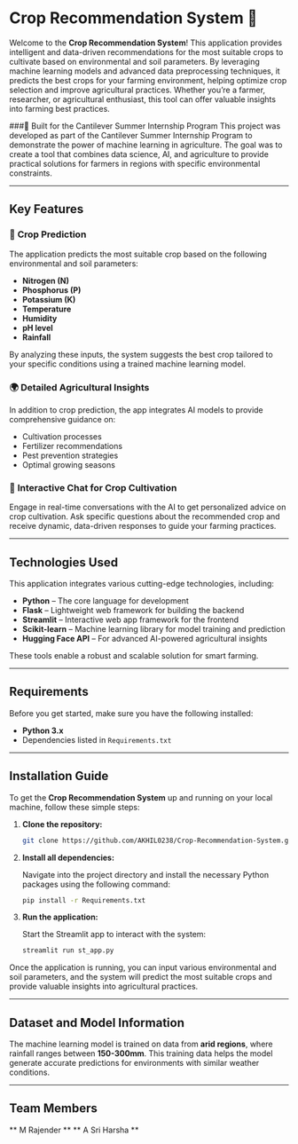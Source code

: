 # Crop Recommendation System 🌱

Welcome to the **Crop Recommendation System**! This application provides intelligent and data-driven recommendations for the most suitable crops to cultivate based on environmental and soil parameters. By leveraging machine learning models and advanced data preprocessing techniques, it predicts the best crops for your farming environment, helping optimize crop selection and improve agricultural practices. Whether you’re a farmer, researcher, or agricultural enthusiast, this tool can offer valuable insights into farming best practices.

###🚀 Built for the Cantilever Summer Internship Program
This project was developed as part of the Cantilever Summer Internship Program to demonstrate the power of machine learning in agriculture. The goal was to create a tool that combines data science, AI, and agriculture to provide practical solutions for farmers in regions with specific environmental constraints.

---

## Key Features

### 🌾 **Crop Prediction**  
The application predicts the most suitable crop based on the following environmental and soil parameters:
- **Nitrogen (N)**
- **Phosphorus (P)**
- **Potassium (K)**
- **Temperature**
- **Humidity**
- **pH level**
- **Rainfall**

By analyzing these inputs, the system suggests the best crop tailored to your specific conditions using a trained machine learning model.

### 🌍 **Detailed Agricultural Insights**  
In addition to crop prediction, the app integrates AI models to provide comprehensive guidance on:
- Cultivation processes
- Fertilizer recommendations
- Pest prevention strategies
- Optimal growing seasons

### 🤖 **Interactive Chat for Crop Cultivation**  
Engage in real-time conversations with the AI to get personalized advice on crop cultivation. Ask specific questions about the recommended crop and receive dynamic, data-driven responses to guide your farming practices.

---

## Technologies Used

This application integrates various cutting-edge technologies, including:
- **Python** – The core language for development
- **Flask** – Lightweight web framework for building the backend
- **Streamlit** – Interactive web app framework for the frontend
- **Scikit-learn** – Machine learning library for model training and prediction
- **Hugging Face API** – For advanced AI-powered agricultural insights

These tools enable a robust and scalable solution for smart farming.

---

## Requirements

Before you get started, make sure you have the following installed:
- **Python 3.x**
- Dependencies listed in `Requirements.txt`

---

## Installation Guide

To get the **Crop Recommendation System** up and running on your local machine, follow these simple steps:

1. **Clone the repository:**

    ```bash
    git clone https://github.com/AKHIL0238/Crop-Recommendation-System.git
    ```

2. **Install all dependencies:**

    Navigate into the project directory and install the necessary Python packages using the following command:

    ```bash
    pip install -r Requirements.txt
    ```

3. **Run the application:**

    Start the Streamlit app to interact with the system:

    ```bash
    streamlit run st_app.py
    ```

Once the application is running, you can input various environmental and soil parameters, and the system will predict the most suitable crops and provide valuable insights into agricultural practices.

---

## Dataset and Model Information

The machine learning model is trained on data from **arid regions**, where rainfall ranges between **150-300mm**. This training data helps the model generate accurate predictions for environments with similar weather conditions. 

---



## Team Members

** M Rajender **
** A Sri Harsha **
